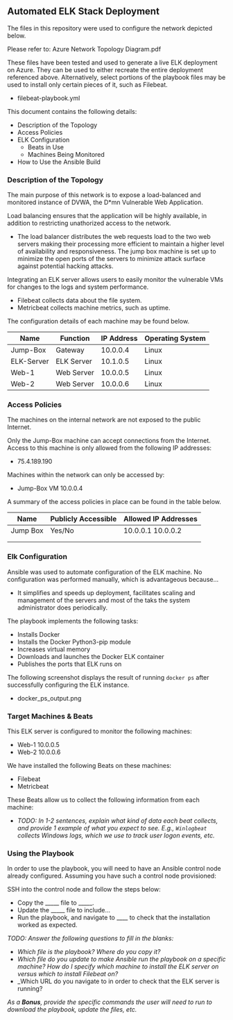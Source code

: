 ## Automated ELK Stack Deployment

The files in this repository were used to configure the network depicted below.

Please refer to: Azure Network Topology Diagram.pdf

These files have been tested and used to generate a live ELK deployment on Azure. They can be used to either recreate the entire deployment referenced above. Alternatively, select portions of the playbook files may be used to install only certain pieces of it, such as Filebeat.

  - filebeat-playbook.yml

This document contains the following details:
- Description of the Topology
- Access Policies
- ELK Configuration
  - Beats in Use
  - Machines Being Monitored
- How to Use the Ansible Build

### Description of the Topology

The main purpose of this network is to expose a load-balanced and monitored instance of DVWA, the D*mn Vulnerable Web Application.

Load balancing ensures that the application will be highly available, in addition to restricting unathorized access to the network.
- The load balancer distributes the web requests load to the two web servers making their processing more efficient to maintain a 
  higher level of availability and responsiveness. The jump box machine is set up to minimize the open ports of the servers to
  minimize attack surface against potential hacking attacks.

Integrating an ELK server allows users to easily monitor the vulnerable VMs for changes to the logs and system performance.
- Filebeat collects data about the file system.
- Metricbeat collects machine metrics, such as uptime.

The configuration details of each machine may be found below.

|    Name   |  Function  | IP Address | Operating System |
|-----------|------------|------------|------------------|
| Jump-Box  | Gateway    | 10.0.0.4   | Linux            |
| ELK-Server| ELK Server | 10.1.0.5   | Linux            |                  
|  Web-1    | Web Server | 10.0.0.5   | Linux            |
|  Web-2    | Web Server | 10.0.0.6   | Linux            |

### Access Policies

The machines on the internal network are not exposed to the public Internet. 

Only the Jump-Box machine can accept connections from the Internet. Access to this machine is only allowed from the following IP addresses:
- 75.4.189.190

Machines within the network can only be accessed by:
- Jump-Box VM 10.0.0.4

A summary of the access policies in place can be found in the table below.

| Name     | Publicly Accessible | Allowed IP Addresses |
|----------|---------------------|----------------------|
| Jump Box | Yes/No              | 10.0.0.1 10.0.0.2    |
|          |                     |                      |
|          |                     |                      |

### Elk Configuration

Ansible was used to automate configuration of the ELK machine. No configuration was performed manually, which is advantageous because...
- It simplifies and speeds up deployment, facilitates scaling and management of the servers and most of the taks the system administrator
does periodically.

The playbook implements the following tasks:
- Installs Docker
- Installs the Docker Python3-pip module
- Increases virtual memory
- Downloads and launches the Docker ELK container
- Publishes the ports that ELK runs on

The following screenshot displays the result of running `docker ps` after successfully configuring the ELK instance.

- docker_ps_output.png  

### Target Machines & Beats
This ELK server is configured to monitor the following machines:
- Web-1 10.0.0.5
- Web-2 10.0.0.6

We have installed the following Beats on these machines:
- Filebeat
- Metricbeat

These Beats allow us to collect the following information from each machine:
- _TODO: In 1-2 sentences, explain what kind of data each beat collects, and provide 1 example of what you expect to see. E.g., `Winlogbeat` collects Windows logs, which we use to track user logon events, etc._

### Using the Playbook
In order to use the playbook, you will need to have an Ansible control node already configured. Assuming you have such a control node provisioned: 

SSH into the control node and follow the steps below:
- Copy the _____ file to _____.
- Update the _____ file to include...
- Run the playbook, and navigate to ____ to check that the installation worked as expected.

_TODO: Answer the following questions to fill in the blanks:_
- _Which file is the playbook? Where do you copy it?_
- _Which file do you update to make Ansible run the playbook on a specific machine? How do I specify which machine to install the ELK server on versus which to install Filebeat on?_
- _Which URL do you navigate to in order to check that the ELK server is running?

_As a **Bonus**, provide the specific commands the user will need to run to download the playbook, update the files, etc._
